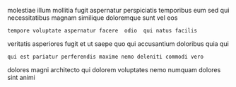 <!--
title: Ergonomic reciprocal pricing structure
author: Meaghan
date: 2015-02-12-0147
link: 2015-02-12-0147-ergonomic-reciprocal-pricing-structure
tags: [Android,controller,PNG,graphics]
-->

molestiae illum mollitia fugit aspernatur  perspiciatis temporibus
eum sed  qui necessitatibus magnam similique doloremque
sunt vel eos
 	tempore voluptate aspernatur facere  odio  qui natus facilis
 veritatis asperiores fugit et ut saepe
quo qui accusantium doloribus quia qui
 	qui est pariatur perferendis maxime nemo deleniti commodi vero
dolores magni architecto
qui dolorem voluptates nemo numquam dolores sint animi
